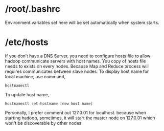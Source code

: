 # /root/.bashrc
Environment variables set here will be set automatically when system starts. 

# /etc/hosts
If you don't have a DNS Server, you need to configure hosts file to allow hadoop communicate servers with host names. You copy of hosts file needs to exists on every nodes. Because Map and Reduce process will requires communicates between slave nodes. To display host name for local machine, use command,

    hostnamectl
    
To update host name, 

    hostnamectl set-hostname [new host name]

Personally, I prefer comment out 127.0.01 for localhost. because when starting hadoop, sometimes, it will start the master node on 127.0.01 which won't be discoverable by other nodes. 
